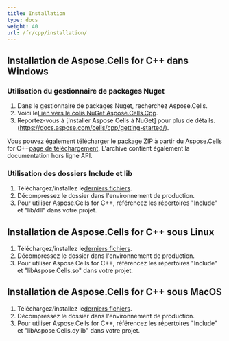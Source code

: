 ```yaml
---
title: Installation
type: docs
weight: 40
url: /fr/cpp/installation/
---
```

##  **Installation de Aspose.Cells for C++ dans Windows**
###  **Utilisation du gestionnaire de packages Nuget**
1. Dans le gestionnaire de packages Nuget, recherchez Aspose.Cells.
 1. Voici le[Lien vers le colis NuGet Aspose.Cells.Cpp](https://www.nuget.org/packages/Aspose.Cells.Cpp).
1. Reportez-vous à [Installer Aspose Cells à NuGet] pour plus de détails. (https://docs.aspose.com/cells/cpp/getting-started/).

Vous pouvez également télécharger le package ZIP à partir du Aspose.Cells for C++[page de téléchargement](https://downloads.aspose.com/cells/cpp/). L'archive contient également la documentation hors ligne API.
###  **Utilisation des dossiers Include et lib**
1.  Téléchargez/installez le[derniers fichiers](https://downloads.aspose.com/cells/cpp/).
1. Décompressez le dossier dans l'environnement de production.
1. Pour utiliser Aspose.Cells for C++, référencez les répertoires "Include" et "lib/dll" dans votre projet.

##  **Installation de Aspose.Cells for C++ sous Linux**
1.  Téléchargez/installez le[derniers fichiers](https://downloads.aspose.com/cells/cpp/).
1. Décompressez le dossier dans l'environnement de production.
1. Pour utiliser Aspose.Cells for C++, référencez les répertoires "Include" et "libAspose.Cells.so" dans votre projet.

##  **Installation de Aspose.Cells for C++ sous MacOS**
1.  Téléchargez/installez le[derniers fichiers](https://downloads.aspose.com/cells/cpp/).
1. Décompressez le dossier dans l'environnement de production.
1. Pour utiliser Aspose.Cells for C++, référencez les répertoires "Include" et "libAspose.Cells.dylib" dans votre projet.
